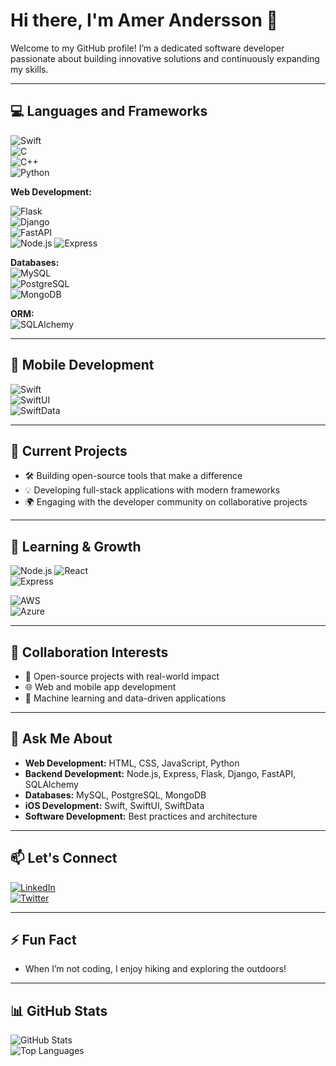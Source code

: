 
# Hi there, I'm Amer Andersson 👋

Welcome to my GitHub profile! I’m a dedicated software developer passionate about building innovative solutions and continuously expanding my skills.  

---

## 💻 Languages and Frameworks

![Swift](https://img.shields.io/badge/Swift-FA7343?style=for-the-badge&logo=swift&logoColor=white)  
![C](https://img.shields.io/badge/C-00599C?style=for-the-badge&logo=c&logoColor=white)  
![C++](https://img.shields.io/badge/C++-00599C?style=for-the-badge&logo=c%2B%2B&logoColor=white)  
![Python](https://img.shields.io/badge/Python-3776AB?style=for-the-badge&logo=python&logoColor=white)  

**Web Development:**  

![Flask](https://img.shields.io/badge/Flask-000000?style=for-the-badge&logo=flask&logoColor=white)  
![Django](https://img.shields.io/badge/Django-092E20?style=for-the-badge&logo=django&logoColor=white)  
![FastAPI](https://img.shields.io/badge/FastAPI-009688?style=for-the-badge&logo=fastapi&logoColor=white)  
![Node.js](https://img.shields.io/badge/Node-js)
![Express](https://img.shields.io/badge/Express-000000?style=for-the-badge&logo=express&logoColor=white)  

**Databases:**  
![MySQL](https://img.shields.io/badge/MySQL-4479A1?style=for-the-badge&logo=mysql&logoColor=white)  
![PostgreSQL](https://img.shields.io/badge/PostgreSQL-336791?style=for-the-badge&logo=postgresql&logoColor=white)  
![MongoDB](https://img.shields.io/badge/MongoDB-47A248?style=for-the-badge&logo=mongodb&logoColor=white)  

**ORM:**  
![SQLAlchemy](https://img.shields.io/badge/SQLAlchemy-FF6600?style=for-the-badge&logo=python&logoColor=white)  

---

## 📱 Mobile Development

![Swift](https://img.shields.io/badge/Swift-FA7343?style=for-the-badge&logo=swift&logoColor=white)  
![SwiftUI](https://img.shields.io/badge/SwiftUI-007AFF?style=for-the-badge&logo=swift&logoColor=white)  
![SwiftData](https://img.shields.io/badge/SwiftData-FFCC00?style=for-the-badge&logo=apple&logoColor=black)  

---

## 🚀 Current Projects

- 🛠 Building open-source tools that make a difference  
- 💡 Developing full-stack applications with modern frameworks  
- 🌍 Engaging with the developer community on collaborative projects  

---

## 🌱 Learning & Growth

![Node.js](https://img.shields.io/badge/Node-js)
![React](https://img.shields.io/badge/React-61DAFB?style=for-the-badge&logo=react&logoColor=black)  
![Express](https://img.shields.io/badge/Express-000000?style=for-the-badge&logo=express&logoColor=white)

![AWS](https://img.shields.io/badge/AWS-232F3E?style=for-the-badge&logo=amazonaws&logoColor=white)  
![Azure](https://img.shields.io/badge/Azure-0078D4?style=for-the-badge&logo=microsoftazure&logoColor=white)

---

## 🤝 Collaboration Interests

- 🧩 Open-source projects with real-world impact  
- 🌐 Web and mobile app development  
- 🧠 Machine learning and data-driven applications  

---

## 💬 Ask Me About

- **Web Development:** HTML, CSS, JavaScript, Python  
- **Backend Development:** Node.js, Express, Flask, Django, FastAPI, SQLAlchemy  
- **Databases:** MySQL, PostgreSQL, MongoDB  
- **iOS Development:** Swift, SwiftUI, SwiftData  
- **Software Development:** Best practices and architecture  

---

## 📫 Let's Connect

[![LinkedIn](https://img.shields.io/badge/LinkedIn-0A66C2?style=for-the-badge&logo=linkedin&logoColor=white)](https://www.linkedin.com/in/amerandersson)  
[![Twitter](https://img.shields.io/badge/Twitter-1DA1F2?style=for-the-badge&logo=twitter&logoColor=white)](https://twitter.com/AmerAndersson)  

---

## ⚡ Fun Fact

- When I’m not coding, I enjoy hiking and exploring the outdoors!  

---

## 📊 GitHub Stats

![GitHub Stats](https://github-readme-stats.vercel.app/api?username=AmerAndersson&show_icons=true&theme=radical)  
![Top Languages](https://github-readme-stats.vercel.app/api/top-langs/?username=AmerAndersson&layout=compact&theme=radical)
